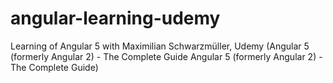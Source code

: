 # angular-learning-udemy
Learning of Angular 5 with Maximilian Schwarzmüller, Udemy (Angular 5 (formerly Angular 2) - The Complete Guide Angular 5 (formerly Angular 2) - The Complete Guide) 
